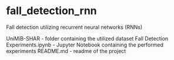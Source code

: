 # fall_detection_rnn
Fall detection utilizing recurrent neural networks (RNNs)

UniMiB-SHAR - folder containing the utilized dataset
Fall Detection Experiments.ipynb - Jupyter Notebook containing the performed experiments
README.md - readme of the project
